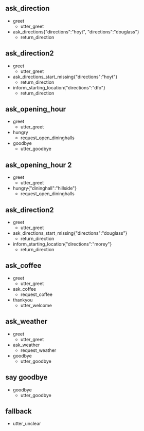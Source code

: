 ## ask_direction
* greet
    - utter_greet
* ask_directions{"directions":"hoyt", "directions":"douglass"}
    - return_direction
## ask_direction2
* greet
    - utter_greet
* ask_directions_start_missing{"directions":"hoyt"}
    - return_direction
* inform_starting_location{"directions":"dfo"}
    - return_direction
## ask_opening_hour
* greet
    - utter_greet
* hungry
    - request_open_dininghalls
* goodbye
    - utter_goodbye
    
## ask_opening_hour 2
* greet
    - utter_greet
* hungry{"dininghall":"hillside"}
    - request_open_dininghalls
## ask_direction2
* greet
    - utter_greet
* ask_directions_start_missing{"directions":"douglass"}
    - return_direction
* inform_starting_location{"directions":"morey"}
    - return_direction
 
## ask_coffee
* greet
    - utter_greet
* ask_coffee
    - request_coffee
* thankyou
    - utter_welcome


## ask_weather
* greet
    - utter_greet
* ask_weather
    - request_weather
* goodbye
    - utter_goodbye

## say goodbye
* goodbye
  - utter_goodbye

## fallback
- utter_unclear